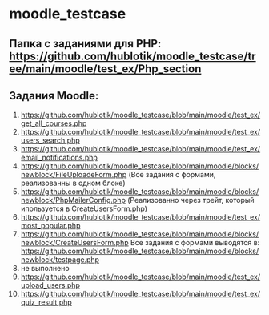 # moodle_testcase
## Папка с заданиями для PHP: https://github.com/hublotik/moodle_testcase/tree/main/moodle/test_ex/Php_section
## Задания Moodle: 
1. https://github.com/hublotik/moodle_testcase/blob/main/moodle/test_ex/get_all_courses.php
2. https://github.com/hublotik/moodle_testcase/blob/main/moodle/test_ex/users_search.php
3. https://github.com/hublotik/moodle_testcase/blob/main/moodle/test_ex/email_notifications.php
4. https://github.com/hublotik/moodle_testcase/blob/main/moodle/blocks/newblock/FileUploadeForm.php (Все задания с формами, реализованны в одном блоке)
5. https://github.com/hublotik/moodle_testcase/blob/main/moodle/blocks/newblock/PhpMailerConfig.php (Реализованно через трейт, который ипользуется в СreateUsersForm.php)
6. https://github.com/hublotik/moodle_testcase/blob/main/moodle/test_ex/most_popular.php
7. https://github.com/hublotik/moodle_testcase/blob/main/moodle/blocks/newblock/CreateUsersForm.php
Все задания с формами выводятся в: https://github.com/hublotik/moodle_testcase/blob/main/moodle/blocks/newblock/testpage.php
8. не выполнено
9. https://github.com/hublotik/moodle_testcase/blob/main/moodle/test_ex/upload_users.php
10. https://github.com/hublotik/moodle_testcase/blob/main/moodle/test_ex/quiz_result.php
